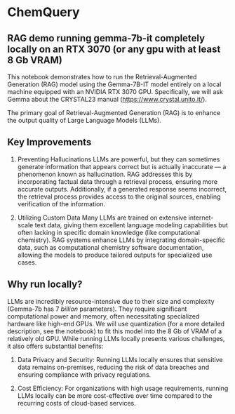 # ChemQuery
## RAG demo running gemma-7b-it completely locally on an RTX 3070 (or any gpu with at least 8 Gb VRAM)

This notebook demonstrates how to run the Retrieval-Augmented Generation (RAG) model using the Gemma-7B-IT model entirely on a local machine equipped with an NVIDIA RTX 3070 GPU. Specifically, we will ask Gemma about the CRYSTAL23 manual (https://www.crystal.unito.it/).

The primary goal of Retrieval-Augmented Generation (RAG) is to enhance the output quality of Large Language Models (LLMs).

## Key Improvements
1. Preventing Hallucinations
LLMs are powerful, but they can sometimes generate information that appears correct but is actually inaccurate — a phenomenon known as hallucination. RAG addresses this by incorporating factual data through a retrieval process, ensuring more accurate outputs. Additionally, if a generated response seems incorrect, the retrieval process provides access to the original sources, enabling verification of the information.

2. Utilizing Custom Data
Many LLMs are trained on extensive internet-scale text data, giving them excellent language modeling capabilities but often lacking in specific domain knowledge (like computational chemistry). RAG systems enhance LLMs by integrating domain-specific data, such as computational chemistry software documentation, allowing the models to produce tailored outputs for specialized use cases.

## Why run locally?

LLMs are incredibly resource-intensive due to their size and complexity (Gemma-7b has 7 _billion_ parameters). They require significant computational power and memory, often necessitating specialized hardware like high-end GPUs. We will use quantization (for a more detailed description, see the notebook) to fit this model into the 8 Gb of VRAM of a relatively old GPU. While running LLMs locally presents various challenges, it also offers substantial benefits:

1. Data Privacy and Security:
Running LLMs locally ensures that sensitive data remains on-premises, reducing the risk of data breaches and ensuring compliance with privacy regulations.

2. Cost Efficiency:
For organizations with high usage requirements, running LLMs locally can be more cost-effective over time compared to the recurring costs of cloud-based services.
